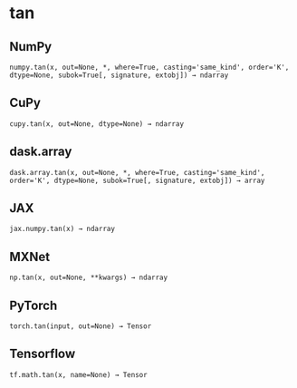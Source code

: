 # tan

## NumPy

```
numpy.tan(x, out=None, *, where=True, casting='same_kind', order='K', dtype=None, subok=True[, signature, extobj]) → ndarray
```

## CuPy

```
cupy.tan(x, out=None, dtype=None) → ndarray
```

## dask.array

```
dask.array.tan(x, out=None, *, where=True, casting='same_kind', order='K', dtype=None, subok=True[, signature, extobj]) → array
```

## JAX

```
jax.numpy.tan(x) → ndarray
```

## MXNet

```
np.tan(x, out=None, **kwargs) → ndarray
```

## PyTorch

```
torch.tan(input, out=None) → Tensor
```

## Tensorflow

```
tf.math.tan(x, name=None) → Tensor
```
